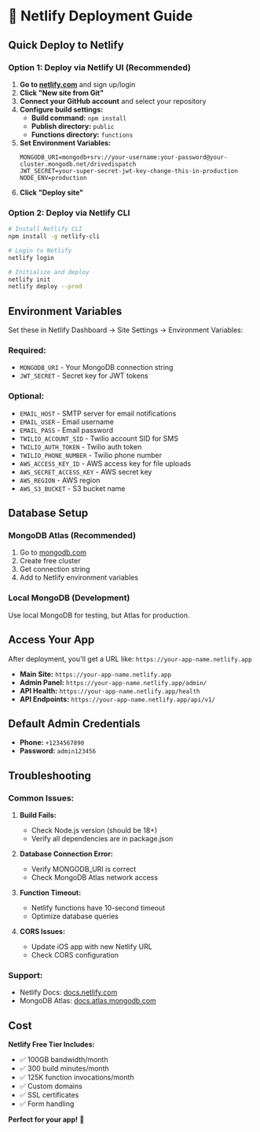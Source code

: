 # 🚀 Netlify Deployment Guide

## Quick Deploy to Netlify

### Option 1: Deploy via Netlify UI (Recommended)

1. **Go to [netlify.com](https://netlify.com)** and sign up/login
2. **Click "New site from Git"**
3. **Connect your GitHub account** and select your repository
4. **Configure build settings:**
   - **Build command:** `npm install`
   - **Publish directory:** `public`
   - **Functions directory:** `functions`
5. **Set Environment Variables:**
   ```
   MONGODB_URI=mongodb+srv://your-username:your-password@your-cluster.mongodb.net/drivedispatch
   JWT_SECRET=your-super-secret-jwt-key-change-this-in-production
   NODE_ENV=production
   ```
6. **Click "Deploy site"**

### Option 2: Deploy via Netlify CLI

```bash
# Install Netlify CLI
npm install -g netlify-cli

# Login to Netlify
netlify login

# Initialize and deploy
netlify init
netlify deploy --prod
```

## Environment Variables

Set these in Netlify Dashboard → Site Settings → Environment Variables:

### Required:
- `MONGODB_URI` - Your MongoDB connection string
- `JWT_SECRET` - Secret key for JWT tokens

### Optional:
- `EMAIL_HOST` - SMTP server for email notifications
- `EMAIL_USER` - Email username
- `EMAIL_PASS` - Email password
- `TWILIO_ACCOUNT_SID` - Twilio account SID for SMS
- `TWILIO_AUTH_TOKEN` - Twilio auth token
- `TWILIO_PHONE_NUMBER` - Twilio phone number
- `AWS_ACCESS_KEY_ID` - AWS access key for file uploads
- `AWS_SECRET_ACCESS_KEY` - AWS secret key
- `AWS_REGION` - AWS region
- `AWS_S3_BUCKET` - S3 bucket name

## Database Setup

### MongoDB Atlas (Recommended)
1. Go to [mongodb.com](https://mongodb.com)
2. Create free cluster
3. Get connection string
4. Add to Netlify environment variables

### Local MongoDB (Development)
Use local MongoDB for testing, but Atlas for production.

## Access Your App

After deployment, you'll get a URL like: `https://your-app-name.netlify.app`

- **Main Site:** `https://your-app-name.netlify.app`
- **Admin Panel:** `https://your-app-name.netlify.app/admin/`
- **API Health:** `https://your-app-name.netlify.app/health`
- **API Endpoints:** `https://your-app-name.netlify.app/api/v1/`

## Default Admin Credentials

- **Phone:** `+1234567890`
- **Password:** `admin123456`

## Troubleshooting

### Common Issues:

1. **Build Fails:**
   - Check Node.js version (should be 18+)
   - Verify all dependencies are in package.json

2. **Database Connection Error:**
   - Verify MONGODB_URI is correct
   - Check MongoDB Atlas network access

3. **Function Timeout:**
   - Netlify functions have 10-second timeout
   - Optimize database queries

4. **CORS Issues:**
   - Update iOS app with new Netlify URL
   - Check CORS configuration

### Support:
- Netlify Docs: [docs.netlify.com](https://docs.netlify.com)
- MongoDB Atlas: [docs.atlas.mongodb.com](https://docs.atlas.mongodb.com)

## Cost

**Netlify Free Tier Includes:**
- ✅ 100GB bandwidth/month
- ✅ 300 build minutes/month
- ✅ 125K function invocations/month
- ✅ Custom domains
- ✅ SSL certificates
- ✅ Form handling

**Perfect for your app!** 🎉 